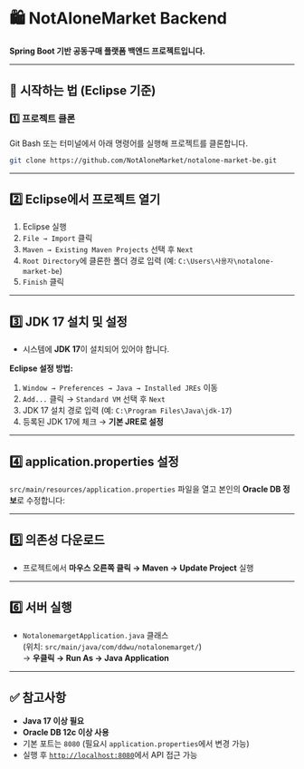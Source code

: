 # 🛍️ NotAloneMarket Backend

**Spring Boot 기반 공동구매 플랫폼 백엔드 프로젝트입니다.**

---

## 🚀 시작하는 법 (Eclipse 기준)

### 1️⃣ 프로젝트 클론

Git Bash 또는 터미널에서 아래 명령어를 실행해 프로젝트를 클론합니다.

```bash
git clone https://github.com/NotAloneMarket/notalone-market-be.git
```

---

## 2️⃣ Eclipse에서 프로젝트 열기

1. Eclipse 실행  
2. `File → Import` 클릭  
3. `Maven → Existing Maven Projects` 선택 후 `Next`  
4. `Root Directory`에 클론한 폴더 경로 입력 (예: `C:\Users\사용자\notalone-market-be`)  
5. `Finish` 클릭

---

## 3️⃣ JDK 17 설치 및 설정

- 시스템에 **JDK 17**이 설치되어 있어야 합니다.

**Eclipse 설정 방법:**

1. `Window → Preferences → Java → Installed JREs` 이동  
2. `Add...` 클릭 → `Standard VM` 선택 후 `Next`  
3. JDK 17 설치 경로 입력 (예: `C:\Program Files\Java\jdk-17`)  
4. 등록된 JDK 17에 체크 → **기본 JRE로 설정**

---

## 4️⃣ application.properties 설정

`src/main/resources/application.properties` 파일을 열고 본인의 **Oracle DB 정보**로 수정합니다:

---

## 5️⃣ 의존성 다운로드

- 프로젝트에서 **마우스 오른쪽 클릭 → Maven → Update Project** 실행

---

## 6️⃣ 서버 실행

- `NotalonemargetApplication.java` 클래스  
  (위치: `src/main/java/com/ddwu/notalonemarget/`)  
  → **우클릭 → Run As → Java Application**

---

## ✅ 참고사항

- **Java 17 이상 필요**
- **Oracle DB 12c 이상 사용**
- 기본 포트는 `8080` (필요시 `application.properties`에서 변경 가능)
- 실행 후 [`http://localhost:8080`](http://localhost:8080)에서 API 접근 가능


